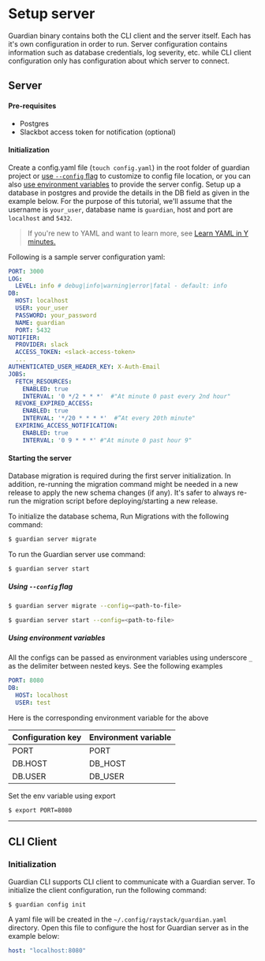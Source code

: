 # Setup server

Guardian binary contains both the CLI client and the server itself. Each has it's own configuration in order to run. Server configuration contains information such as database credentials, log severity, etc. while CLI client configuration only has configuration about which server to connect.

## Server

#### Pre-requisites

- Postgres
- Slackbot access token for notification (optional)

#### Initialization

Create a config.yaml file (`touch config.yaml`) in the root folder of guardian project or [use `--config` flag](#using---config-flag) to customize to config file location, or you can also [use environment variables](#using-environment-variables) to provide the server config. Setup up a database in postgres and provide the details in the DB field as given in the example below. For the purpose of this tutorial, we'll assume that the username is `your_user`, database name is `guardian`, host and port are `localhost` and `5432`.

> If you're new to YAML and want to learn more, see [Learn YAML in Y minutes.](https://learnxinyminutes.com/docs/yaml/)

Following is a sample server configuration yaml:

```yaml
PORT: 3000
LOG:
  LEVEL: info # debug|info|warning|error|fatal - default: info
DB:
  HOST: localhost
  USER: your_user
  PASSWORD: your_password
  NAME: guardian
  PORT: 5432
NOTIFIER:
  PROVIDER: slack
  ACCESS_TOKEN: <slack-access-token>
  ...
AUTHENTICATED_USER_HEADER_KEY: X-Auth-Email
JOBS:
  FETCH_RESOURCES:
    ENABLED: true
    INTERVAL: '0 */2 * * *'  #"At minute 0 past every 2nd hour"
  REVOKE_EXPIRED_ACCESS:
    ENABLED: true
    INTERVAL: '*/20 * * * *'  #“At every 20th minute"
  EXPIRING_ACCESS_NOTIFICATION:
    ENABLED: true
    INTERVAL: '0 9 * * *' #"At minute 0 past hour 9"
```

<!-- TODO: add documentation for notifier messsages -->

#### Starting the server

Database migration is required during the first server initialization. In addition, re-running the migration command might be needed in a new release to apply the new schema changes (if any). It's safer to always re-run the migration script before deploying/starting a new release.

To initialize the database schema, Run Migrations with the following command:

```sh
$ guardian server migrate
```

To run the Guardian server use command:

```sh
$ guardian server start
```

##### Using `--config` flag

```sh
$ guardian server migrate --config=<path-to-file>
```

```sh
$ guardian server start --config=<path-to-file>
```

##### Using environment variables

All the configs can be passed as environment variables using underscore `_` as the delimiter between nested keys. See the following examples

```yaml
PORT: 8080
DB:
  HOST: localhost
  USER: test
```

Here is the corresponding environment variable for the above

| Configuration key | Environment variable |
| ----------------- | -------------------- |
| PORT              | PORT                 |
| DB.HOST           | DB_HOST              |
| DB.USER           | DB_USER              |

Set the env variable using export

```
$ export PORT=8080
```

---

## CLI Client

### Initialization

Guardian CLI supports CLI client to communicate with a Guardian server. To initialize the client configuration, run the following command:

```sh
$ guardian config init
```

A yaml file will be created in the `~/.config/raystack/guardian.yaml` directory. Open this file to configure the host for Guardian server as in the example below:

```yaml
host: "localhost:8080"
```
